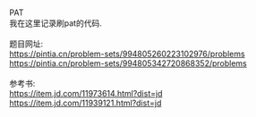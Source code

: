<br> PAT
<br>我在这里记录刷pat的代码.
<br><br>题目网址:
<br>https://pintia.cn/problem-sets/994805260223102976/problems
<br>https://pintia.cn/problem-sets/994805342720868352/problems
<br><br>参考书:
<br>https://item.jd.com/11973614.html?dist=jd
<br>https://item.jd.com/11939121.html?dist=jd
